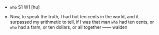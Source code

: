- `who` S1 W1 [hu]



-  Now, to speak the truth, I had but ten cents in the world, and it surpassed my arithmetic to tell, if I was that man `who` had ten cents, or `who` had a farm, or ten dollars, or all together —— walden